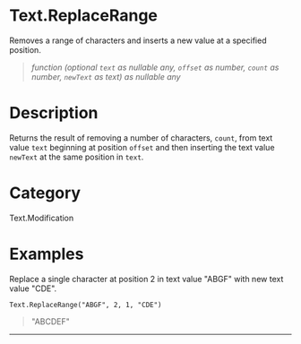 ﻿# Text.ReplaceRange
Removes a range of characters and inserts a new value at a specified position.
> _function (optional <code>text</code> as nullable any, <code>offset</code> as number, <code>count</code> as number, <code>newText</code> as text) as nullable any_
# Description 
Returns the result of removing a number of characters, <code>count</code>, from text value <code>text</code> beginning at position <code>offset</code> and then inserting the text value <code>newText</code> at the same position in <code>text</code>.
# Category 
Text.Modification
# Examples 
Replace a single character at position 2 in text value "ABGF" with new text value "CDE".
```
Text.ReplaceRange("ABGF", 2, 1, "CDE")
```
> "ABCDEF"
***

